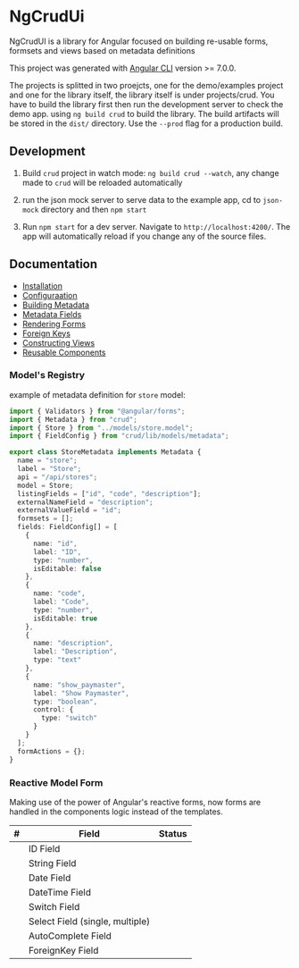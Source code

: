 # NgCrudUi

NgCrudUI is a library for Angular focused on building re-usable forms, formsets and views based on metadata definitions

This project was generated with [Angular CLI](https://github.com/angular/angular-cli) version >= 7.0.0.

The projects is splitted in two proejcts, one for the demo/examples project and one for the library itself,
the library itself is under projects/crud. You have to build the library first then run the development server
to check the demo app. using `ng build crud` to build the library. The build artifacts will be stored in the `dist/` directory. Use the `--prod` flag for a production build.

## Development

1. Build `crud` project in watch mode: `ng build crud --watch`, any change made to `crud` will be reloaded automatically

2. run the json mock server to serve data to the example app, cd to `json-mock` directory and then `npm start`

3. Run `npm start` for a dev server. Navigate to `http://localhost:4200/`. The app will automatically reload if you change any of the source files.

## Documentation

- [Installation](./projects/docs/src/assets/docs/installation.md)
- [Configuraation](./projects/docs/src/assets/docs/configuraation.md)
- [Building Metadata](./projects/docs/src/assets/docs/metadata.md)
- [Metadata Fields](./projects/docs/src/assets/docs/fields.md)
- [Rendering Forms](./projects/docs/src/assets/docs/forms.md)
- [Foreign Keys](./projects/docs/src/assets/docs/foreignKeys.md)
- [Constructing Views](./projects/docs/src/assets/docs/views.md)
- [Reusable Components](./projects/docs/src/assets/docs/components.md)

### Model's Registry

example of metadata definition for `store` model:

```typescript
import { Validators } from "@angular/forms";
import { Metadata } from "crud";
import { Store } from "../models/store.model";
import { FieldConfig } from "crud/lib/models/metadata";

export class StoreMetadata implements Metadata {
  name = "store";
  label = "Store";
  api = "/api/stores";
  model = Store;
  listingFields = ["id", "code", "description"];
  externalNameField = "description";
  externalValueField = "id";
  formsets = [];
  fields: FieldConfig[] = [
    {
      name: "id",
      label: "ID",
      type: "number",
      isEditable: false
    },
    {
      name: "code",
      label: "Code",
      type: "number",
      isEditable: true
    },
    {
      name: "description",
      label: "Description",
      type: "text"
    },
    {
      name: "show_paymaster",
      label: "Show Paymaster",
      type: "boolean",
      control: {
        type: "switch"
      }
    }
  ];
  formActions = {};
}
```

### Reactive Model Form

Making use of the power of Angular's reactive forms, now forms are handled in the components logic
instead of the templates.

| #   | Field                           | Status |
| --- | ------------------------------- | ------ |
|     | ID Field                        |        |
|     | String Field                    |        |
|     | Date Field                      |        |
|     | DateTime Field                  |        |
|     | Switch Field                    |        |
|     | Select Field (single, multiple) |        |
|     | AutoComplete Field              |        |
|     | ForeignKey Field                |        |
